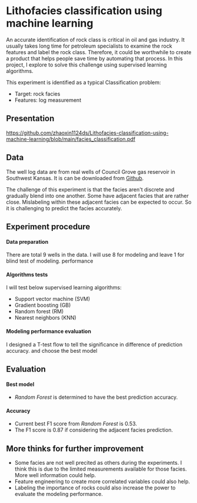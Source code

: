 # Lithofacies classification using machine learning
An accurate identification of rock class is critical in oil and gas industry. It usually takes long time for petroleum specialists to examine the rock features and label the rock class. Therefore, it could be worthwhile to create a product that helps people save time by automating that process. In this project, I explore to solve this challenge using supervised learning algorithms.

This experiment is identified as a typical Classification problem:

  * Target: rock facies
  * Features: log measurement

## Presentation
https://github.com/zhaoxin1124ds/Lithofacies-classification-using-machine-learning/blob/main/facies_classification.pdf

## Data
The well log data are from real wells of Council Grove gas reservoir in Southwest Kansas. It is can be downloaded from [Github](https://https://github.com/seg/tutorials-2016/tree/master/1610_Facies_classification).

The challenge of this experiment is that the facies aren't discrete and gradually blend into one another. Some have adjacent facies that are rather close. Mislabeling within these adjacent facies can be expected to occur. So it is challenging to predict the facies accurately.

## Experiment procedure
#### Data preparation
There are total 9 wells in the data. I will use 8 for modeling and leave 1 for blind test of modeling. performance
#### Algorithms tests
I will test below supervised learning algorithms:
* Support vector machine (SVM)
* Gradient boosting (GB)
* Random forest (RM)
* Nearest neighbors (KNN)
#### Modeling performance evaluation
I designed a T-test flow to tell the significance in difference of prediction accuracy.
and choose the best model

## Evaluation
#### Best model
* _Random Forest_ is determined to have the best prediction accuracy.
#### Accuracy
* Current best F1 score from _Random Forest_ is 0.53.
* The F1 score is 0.87 if considering the adjacent facies prediction.

## More thinks for further improvement
* Some facies are not well precited as others during the experiments. I think this is due to the limited measurements available for those facies. More well information could help.
* Feature engineering to create more correlated variables could also help.
* Labeling the importance of rocks could also increase the power to evaluate the modeling performance.
